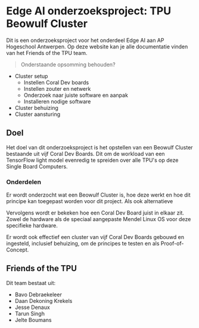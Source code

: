 # Edge AI onderzoeksproject: TPU Beowulf Cluster

Dit is een onderzoeksproject voor het onderdeel Edge AI aan AP Hogeschool Antwerpen.
Op deze website kan je alle documentatie vinden van het Friends of the TPU team.

> Onderstaande opsomming behouden?
- Cluster setup
  - Instellen Coral Dev boards
  - Instellen zouter en netwerk
  - Onderzoek naar juiste software en aanpak
  - Installeren nodige software
- Cluster behuizing
- Cluster aansturing

## Doel

Het doel van dit onderzoeksproject is het opstellen van een Beowulf Cluster bestaande uit vijf Coral Dev Boards. Dit om de workload van een TensorFlow light model evenredig te spreiden over alle TPU's op deze Single Board Computers.

### Onderdelen

Er wordt onderzocht wat een Beowulf Cluster is, hoe deze werkt en hoe dit principe kan toegepast worden voor dit project. Als ook alternatieve

Vervolgens wordt er bekeken hoe een Coral Dev Board juist in elkaar zit. Zowel de hardware als de speciaal aangepaste Mendel Linux OS voor deze specifieke hardware.

Er wordt ook effectief een cluster van vijf Coral Dev Boards gebouwd en ingesteld, inclusief behuizing, om de principes te testen en als Proof-of-Concept.

## Friends of the TPU

Dit team bestaat uit:

- Bavo Debraekeleer
- Daan Dekoning Krekels
- Jesse Denaux
- Tarun Singh
- Jelte Boumans
